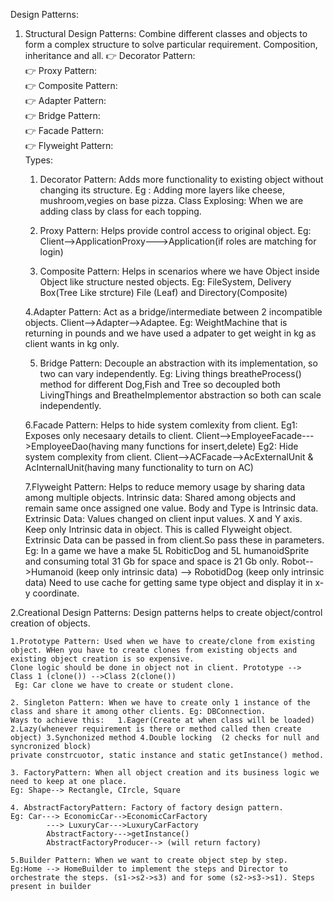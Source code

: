 Design Patterns:




1. Structural Design Patterns: Combine different classes and objects to form a complex structure to solve particular requirement.
Composition, inheritance and all.
👉 Decorator Pattern:     
👉 Proxy Pattern:     
👉 Composite Pattern:     
👉 Adapter Pattern:     
👉 Bridge Pattern:      
👉 Facade Pattern:     
👉 Flyweight Pattern:      
Types:
	1. Decorator Pattern: Adds more functionality to existing object without changing its structure.
	Eg : Adding more layers like cheese, mushroom,vegies on base pizza.
	Class Explosing: When we are adding class by class for each topping.

	2. Proxy Pattern: Helps provide control access to original object.
	Eg: Client-->ApplicationProxy--->Application(if roles are matching for login)

	3. Composite Pattern: Helps in scenarios where we have Object inside Object like structure nested objects.
	Eg: FileSystem, Delivery Box(Tree Like strcture)  File (Leaf) and Directory(Composite)

	4.Adapter Pattern: Act as a bridge/intermediate between 2 incompatible objects.
	Client-->Adapter-->Adaptee. Eg: WeightMachine that is returning in pounds and we have used a adpater to get weight in kg as client wants in kg only.

	5. Bridge Pattern: Decouple an abstraction with its implementation, so two can vary independently. 
	Eg: Living things breatheProcess() method for different Dog,Fish and Tree  so decoupled both LivingThings and BreatheImplementor abstraction so both can scale independently.

	6.Facade Pattern: Helps to hide system comlexity from client. 
	Eg1: Exposes only necesaary details to client. Client-->EmployeeFacade--->EmployeeDao(having many functions for insert,delete)
	Eg2: Hide system complexity from client. Client-->ACFacade-->AcExternalUnit & AcInternalUnit(having many functionality to turn on AC)

	7.Flyweight Pattern: Helps to reduce memory usage by sharing data among multiple objects.
	Intrinsic data:  Shared among objects and remain same once assigned one value. Body and Type is Intrinsic data.
	Extrinsic Data: Values changed on client input values. X and Y axis.
	Keep only Intrinsic data in object. This is called Flyweight object.
	Extrinsic Data can be passed in from client.So pass these in parameters.
	Eg: In a game we have a make 5L RobiticDog and 5L humanoidSprite and consuming total 31 Gb for space and space is 21 Gb only. 
	Robot-->Humanoid (keep only intrinsic data)
		--> RobotidDog (keep only intrinsic data)
	Need to use cache for getting same type object and display it in x-y coordinate.

2.Creational Design Patterns:
Design patterns helps to create object/control creation of objects.

	1.Prototype Pattern: Used when we have to create/clone from existing object. WHen you have to create clones from existing objects and existing object creation is so expensive.
	Clone logic should be done in object not in client. Prototype --> Class 1 (clone()) -->Class 2(clone())
	 Eg: Car clone we have to create or student clone.

 	2. Singleton Pattern: When we have to create only 1 instance of the class and share it among other clients. Eg: DBConnection.
 	Ways to achieve this:   1.Eager(Create at when class will be loaded) 2.Lazy(whenever requirement is there or method called then create object) 3.Synchonized method 4.Double locking  (2 checks for null and syncronized block)
 	private constrcuotor, static instance and static getInstance() method.

 	3. FactoryPattern: When all object creation and its business logic we need to keep at one place.
 	Eg: Shape--> Rectangle, CIrcle, Square

 	4. AbstractFactoryPattern: Factory of factory design pattern.
 	Eg: Car---> EconomicCar-->EconomicCarFactory
 			---> LuxuryCar--->LuxuryCarFactory   
 			AbstractFactory--->getInstance()  
 			AbstractFactoryProducer--> (will return factory)

 	5.Builder Pattern: When we want to create object step by step.
 	Eg:Home --> HomeBuilder to implement the steps and Director to orchestrate the steps. (s1->s2->s3) and for some (s2->s3->s1). Steps present in builder



	

